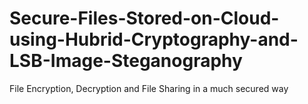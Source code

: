 # Secure-Files-Stored-on-Cloud-using-Hubrid-Cryptography-and-LSB-Image-Steganography
File Encryption, Decryption and File Sharing in a much secured way
